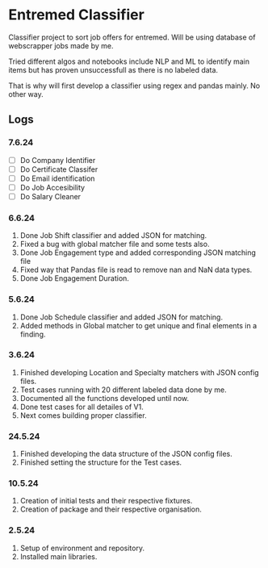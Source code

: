 # Entremed Classifier

Classifier project to sort job offers for entremed. Will be using database of
webscrapper jobs made by me.

Tried different algos and notebooks include NLP and ML to identify main
items but has proven unsuccessfull as there is no labeled data.

That is why will first develop a classifier using regex and pandas mainly.
No other way.

## Logs

### 7.6.24
- [ ] Do Company Identifier
- [ ] Do Certificate Classifer
- [ ] Do Email identification
- [ ] Do Job Accesibility
- [ ] Do Salary Cleaner

### 6.6.24
1. Done Job Shift classifier and added JSON for matching.
2. Fixed a bug with global matcher file and some tests also.
3. Done Job Engagement type and added corresponding JSON matching file
4. Fixed way that Pandas file is read to remove nan and NaN data types.
5. Done Job Engagement Duration.

### 5.6.24
1. Done Job Schedule classifier and added JSON for matching.
2. Added methods in Global matcher to get unique and final elements in a finding.

### 3.6.24
1. Finished developing Location and Specialty matchers with JSON config files.
2. Test cases running with 20 different labeled data done by me.
3. Documented all the functions developed until now.
4. Done test cases for all detailes of V1.
5. Next comes building proper classifier.

### 24.5.24

1. Finished developing the data structure of the JSON config files.
2. Finished setting the structure for the Test cases.

### 10.5.24

1. Creation of initial tests and their respective fixtures.
2. Creation of package and their respective organisation.

### 2.5.24

1. Setup of environment and repository.
2. Installed main libraries.
